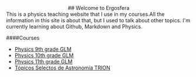 <div align="center">
## Welcome to Ergosfera

<div align="left">
This is a physics teaching website that I use in my courses.All the information in this site is about that, but I used to talk about other topics. I'm currently learning about Github, Markdown and Physics.

####Courses

* [Physics 9th grade GLM](www.google.com)
* [Physics 10th grade GLM](www.google.com)
* [Physics 11th grade GLM](www.google.com)
* [Tópicos Selectos de Astronomía TRION](www.google.com)



